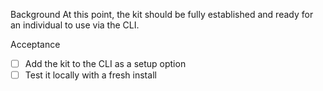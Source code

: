 Background
At this point, the kit should be fully established and ready for an individual to use via the CLI.

Acceptance
- [ ] Add the kit to the CLI as a setup option
- [ ] Test it locally with a fresh install